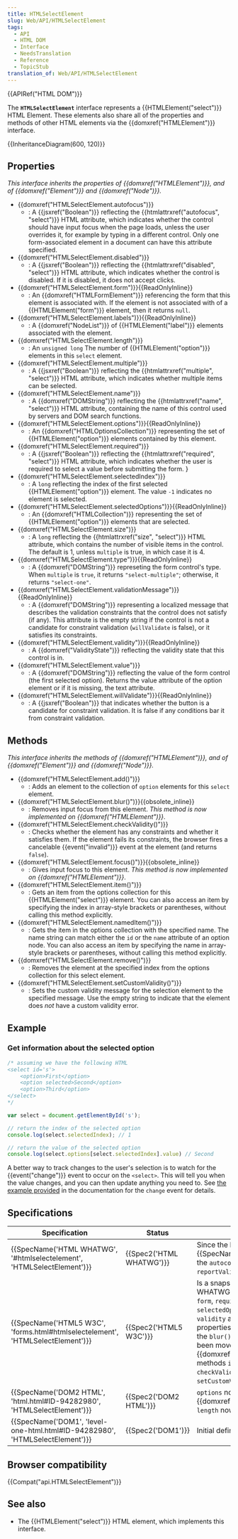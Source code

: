 ```yaml
---
title: HTMLSelectElement
slug: Web/API/HTMLSelectElement
tags:
  - API
  - HTML DOM
  - Interface
  - NeedsTranslation
  - Reference
  - TopicStub
translation_of: Web/API/HTMLSelectElement
---
```

{{APIRef("HTML DOM")}}

The **`HTMLSelectElement`** interface represents a {{HTMLElement("select")}} HTML Element. These elements also share all of the properties and methods of other HTML elements via the {{domxref("HTMLElement")}} interface.

{{InheritanceDiagram(600, 120)}}

## Properties

_This interface inherits the properties of {{domxref("HTMLElement")}}, and of {{domxref("Element")}} and {{domxref("Node")}}._

- {{domxref("HTMLSelectElement.autofocus")}}
  - : A {{jsxref("Boolean")}} reflecting the {{htmlattrxref("autofocus", "select")}} HTML attribute, which indicates whether the control should have input focus when the page loads, unless the user overrides it, for example by typing in a different control. Only one form-associated element in a document can have this attribute specified.
- {{domxref("HTMLSelectElement.disabled")}}
  - : A {{jsxref("Boolean")}} reflecting the {{htmlattrxref("disabled", "select")}} HTML attribute, which indicates whether the control is disabled. If it is disabled, it does not accept clicks.
- {{domxref("HTMLSelectElement.form")}}{{ReadOnlyInline}}
  - : An {{domxref("HTMLFormElement")}} referencing the form that this element is associated with. If the element is not associated with of a {{HTMLElement("form")}} element, then it returns `null`.
- {{domxref("HTMLSelectElement.labels")}}{{ReadOnlyInline}}
  - : A {{domxref("NodeList")}} of {{HTMLElement("label")}} elements associated with the element.
- {{domxref("HTMLSelectElement.length")}}
  - : An `unsigned long` The number of {{HTMLElement("option")}} elements in this `select` element.
- {{domxref("HTMLSelectElement.multiple")}}
  - : A {{jsxref("Boolean")}} reflecting the {{htmlattrxref("multiple", "select")}} HTML attribute, which indicates whether multiple items can be selected.
- {{domxref("HTMLSelectElement.name")}}
  - : A {{domxref("DOMString")}} reflecting the {{htmlattrxref("name", "select")}} HTML attribute, containing the name of this control used by servers and DOM search functions.
- {{domxref("HTMLSelectElement.options")}}{{ReadOnlyInline}}
  - : An {{domxref("HTMLOptionsCollection")}} representing the set of {{HTMLElement("option")}} elements contained by this element.
- {{domxref("HTMLSelectElement.required")}}
  - : A {{jsxref("Boolean")}} reflecting the {{htmlattrxref("required", "select")}} HTML attribute, which indicates whether the user is required to select a value before submitting the form. }
- {{domxref("HTMLSelectElement.selectedIndex")}}
  - : A `long` reflecting the index of the first selected {{HTMLElement("option")}} element. The value `-1` indicates no element is selected.
- {{domxref("HTMLSelectElement.selectedOptions")}}{{ReadOnlyInline}}
  - : An {{domxref("HTMLCollection")}} representing the set of {{HTMLElement("option")}} elements that are selected.
- {{domxref("HTMLSelectElement.size")}}
  - : A `long` reflecting the {{htmlattrxref("size", "select")}} HTML attribute, which contains the number of visible items in the control. The default is 1, unless `multiple` is true, in which case it is 4.
- {{domxref("HTMLSelectElement.type")}}{{ReadOnlyInline}}
  - : A {{domxref("DOMString")}} represeting the form control's type. When `multiple` is `true`, it returns `"select-multiple"`; otherwise, it returns `"select-one"`.
- {{domxref("HTMLSelectElement.validationMessage")}}{{ReadOnlyInline}}
  - : A {{domxref("DOMString")}} representing a localized message that describes the validation constraints that the control does not satisfy (if any). This attribute is the empty string if the control is not a candidate for constraint validation (`willValidate` is false), or it satisfies its constraints.
- {{domxref("HTMLSelectElement.validity")}}{{ReadOnlyInline}}
  - : A {{domxref("ValidityState")}} reflecting the validity state that this control is in.
- {{domxref("HTMLSelectElement.value")}}
  - : A {{domxref("DOMString")}} reflecting the value of the form control (the first selected option). Returns the value attribute of the option element or if it is missing, the text attribute.
- {{domxref("HTMLSelectElement.willValidate")}}{{ReadOnlyInline}}
  - : A {{jsxref("Boolean")}} that indicates whether the button is a candidate for constraint validation. It is false if any conditions bar it from constraint validation.

## Methods

_This interface inherits the methods of {{domxref("HTMLElement")}}, and of {{domxref("Element")}} and {{domxref("Node")}}._

- {{domxref("HTMLSelectElement.add()")}}
  - : Adds an element to the collection of `option` elements for this `select` element.
- {{domxref("HTMLSelectElement.blur()")}}{{obsolete_inline}}
  - : Removes input focus from this element. _This method is now implemented on {{domxref("HTMLElement")}}_.
- {{domxref("HTMLSelectElement.checkValidity()")}}
  - : Checks whether the element has any constraints and whether it satisfies them. If the element fails its constraints, the browser fires a cancelable {{event("invalid")}} event at the element (and returns `false`).
- {{domxref("HTMLSelectElement.focus()")}}{{obsolete_inline}}
  - : Gives input focus to this element. _This method is now implemented on {{domxref("HTMLElement")}}_.
- {{domxref("HTMLSelectElement.item()")}}
  - : Gets an item from the options collection for this {{HTMLElement("select")}} element. You can also access an item by specifying the index in array-style brackets or parentheses, without calling this method explicitly.
- {{domxref("HTMLSelectElement.namedItem()")}}
  - : Gets the item in the options collection with the specified name. The name string can match either the `id` or the `name` attribute of an option node. You can also access an item by specifying the name in array-style brackets or parentheses, without calling this method explicitly.
- {{domxref("HTMLSelectElement.remove()")}}
  - : Removes the element at the specified index from the options collection for this select element.
- {{domxref("HTMLSelectElement.setCustomValidity()")}}
  - : Sets the custom validity message for the selection element to the specified message. Use the empty string to indicate that the element does _not_ have a custom validity error.

## Example

### Get information about the selected option

```js
/* assuming we have the following HTML
<select id='s'>
    <option>First</option>
    <option selected>Second</option>
    <option>Third</option>
</select>
*/

var select = document.getElementById('s');

// return the index of the selected option
console.log(select.selectedIndex); // 1

// return the value of the selected option
console.log(select.options[select.selectedIndex].value) // Second
```

A better way to track changes to the user's selection is to watch for the {{event("change")}} event to occur on the `<select>`. This will tell you when the value changes, and you can then update anything you need to. See [the example provided](/es/docs/Web/Events/change#Example_Change_event_on_a_select) in the documentation for the `change` event for details.

## Specifications

| Specification                                                                                            | Status                           | Comment                                                                                                                                                                                                                                                                                                                                                                                                   |
| -------------------------------------------------------------------------------------------------------- | -------------------------------- | --------------------------------------------------------------------------------------------------------------------------------------------------------------------------------------------------------------------------------------------------------------------------------------------------------------------------------------------------------------------------------------------------------- |
| {{SpecName('HTML WHATWG', '#htmlselectelement', 'HTMLSelectElement')}}             | {{Spec2('HTML WHATWG')}} | Since the latest snapshot, {{SpecName('HTML5 W3C')}}, it adds the `autocomplete` property and the `reportValidity()` method.                                                                                                                                                                                                                                                                       |
| {{SpecName('HTML5 W3C', 'forms.html#htmlselectelement', 'HTMLSelectElement')}} | {{Spec2('HTML5 W3C')}}     | Is a snapshot of {{SpecName("HTML WHATWG")}}. It adds the `autofocus`, `form`, `required`, `labels`, `selectedOptions`, `willValidate`, `validity` and `validationMessage` properties. The `tabindex` property and the `blur()` and `focus()` methods have been moved to {{domxref("HTMLElement")}}. The methods `item()`, `namedItem()`, `checkValidity()` and `setCustomValidity()`. |
| {{SpecName('DOM2 HTML', 'html.html#ID-94282980', 'HTMLSelectElement')}}         | {{Spec2('DOM2 HTML')}}     | `options` now returns an {{domxref("HTMLOptionsCollection")}}. `length` now returns an `unsigned long`.                                                                                                                                                                                                                                                                                       |
| {{SpecName('DOM1', 'level-one-html.html#ID-94282980', 'HTMLSelectElement')}}     | {{Spec2('DOM1')}}         | Initial definition                                                                                                                                                                                                                                                                                                                                                                                        |

## Browser compatibility

{{Compat("api.HTMLSelectElement")}}

## See also

- The {{HTMLElement("select")}} HTML element, which implements this interface.

